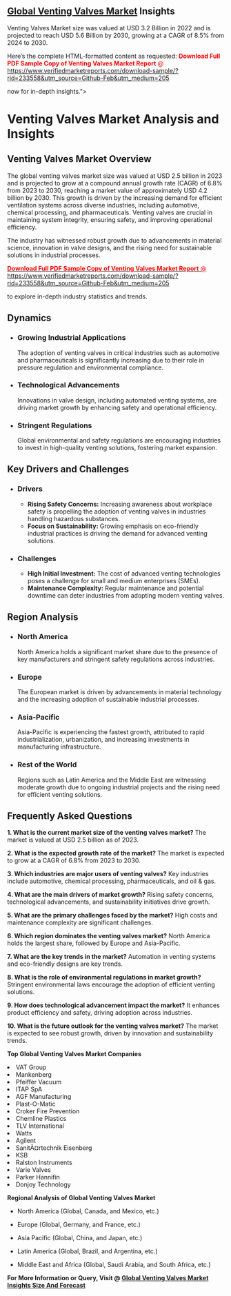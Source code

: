 <h2><a href="https://www.verifiedmarketreports.com/download-sample/?rid=233558&amp;utm_source=Github&amp;utm_medium=205" target="_blank">Global Venting Valves Market</a> Insights</h2><p>Venting Valves Market size was valued at USD 3.2 Billion in 2022 and is projected to reach USD 5.6 Billion by 2030, growing at a CAGR of 8.5% from 2024 to 2030.</p><p>Here’s the complete HTML-formatted content as requested: <!DOCTYPE html> <html lang="en"> <head> <meta charset="UTF-8"> <meta name="viewport" content="width=device-width, initial-scale=1.0"> <meta name="description" content="Explore the Venting Valves Market, including market size, industry dynamics, key drivers and challenges, and regional analysis. <p><span class=""><span style="color: #ff0000;"><strong>Download Full PDF Sample Copy of Venting Valves Market Report</strong> @ </span><a href="https://www.verifiedmarketreports.com/download-sample/?rid=233558&amp;utm_source=Github-Feb&amp;utm_medium=205" target="_blank">https://www.verifiedmarketreports.com/download-sample/?rid=233558&amp;utm_source=Github-Feb&amp;utm_medium=205</a></span></p> now for in-depth insights."> <meta name="keywords" content="Venting Valves Market, Market Overview, Industry Dynamics, Market Size, Key Drivers, Challenges, Region Analysis"> <meta name="author" content="Market Analyst"> <title>Venting Valves Market Insights and Analysis</title> </head> <body> <h1>Venting Valves Market Analysis and Insights</h1> <!-- Market Overview Section --> <h2>Venting Valves Market Overview</h2> <p>The global venting valves market size was valued at USD 2.5 billion in 2023 and is projected to grow at a compound annual growth rate (CAGR) of 6.8% from 2023 to 2030, reaching a market value of approximately USD 4.2 billion by 2030. This growth is driven by the increasing demand for efficient ventilation systems across diverse industries, including automotive, chemical processing, and pharmaceuticals. Venting valves are crucial in maintaining system integrity, ensuring safety, and improving operational efficiency.</p> <p>The industry has witnessed robust growth due to advancements in material science, innovation in valve designs, and the rising need for sustainable solutions in industrial processes. <a href="#" download><p><span class=""><span style="color: #ff0000;"><strong>Download Full PDF Sample Copy of Venting Valves Market Report</strong> @ </span><a href="https://www.verifiedmarketreports.com/download-sample/?rid=233558&amp;utm_source=Github-Feb&amp;utm_medium=205" target="_blank">https://www.verifiedmarketreports.com/download-sample/?rid=233558&amp;utm_source=Github-Feb&amp;utm_medium=205</a></span></p></a> to explore in-depth industry statistics and trends.</p> <!-- Dynamics Section --> <h2>Dynamics</h2> <ul> <li><h3>Growing Industrial Applications</h3> <p>The adoption of venting valves in critical industries such as automotive and pharmaceuticals is significantly increasing due to their role in pressure regulation and environmental compliance.</p> </li> <li><h3>Technological Advancements</h3> <p>Innovations in valve design, including automated venting systems, are driving market growth by enhancing safety and operational efficiency.</p> </li> <li><h3>Stringent Regulations</h3> <p>Global environmental and safety regulations are encouraging industries to invest in high-quality venting solutions, fostering market expansion.</p> </li> </ul> <!-- Key Drivers and Challenges Section --> <h2>Key Drivers and Challenges</h2> <ul> <li><h3>Drivers</h3> <ul> <li><strong>Rising Safety Concerns:</strong> Increasing awareness about workplace safety is propelling the adoption of venting valves in industries handling hazardous substances.</li> <li><strong>Focus on Sustainability:</strong> Growing emphasis on eco-friendly industrial practices is driving the demand for advanced venting solutions.</li> </ul> </li> <li><h3>Challenges</h3> <ul> <li><strong>High Initial Investment:</strong> The cost of advanced venting technologies poses a challenge for small and medium enterprises (SMEs).</li> <li><strong>Maintenance Complexity:</strong> Regular maintenance and potential downtime can deter industries from adopting modern venting valves.</li> </ul> </li> </ul> <!-- Region Analysis Section --> <h2>Region Analysis</h2> <ul> <li><h3>North America</h3> <p>North America holds a significant market share due to the presence of key manufacturers and stringent safety regulations across industries.</p> </li> <li><h3>Europe</h3> <p>The European market is driven by advancements in material technology and the increasing adoption of sustainable industrial processes.</p> </li> <li><h3>Asia-Pacific</h3> <p>Asia-Pacific is experiencing the fastest growth, attributed to rapid industrialization, urbanization, and increasing investments in manufacturing infrastructure.</p> </li> <li><h3>Rest of the World</h3> <p>Regions such as Latin America and the Middle East are witnessing moderate growth due to ongoing industrial projects and the rising need for efficient venting solutions.</p> </li> </ul> <!-- FAQs Section --> <h2>Frequently Asked Questions</h2> <p><strong>1. What is the current market size of the venting valves market?</strong> The market is valued at USD 2.5 billion as of 2023.</p> <p><strong>2. What is the expected growth rate of the market?</strong> The market is expected to grow at a CAGR of 6.8% from 2023 to 2030.</p> <p><strong>3. Which industries are major users of venting valves?</strong> Key industries include automotive, chemical processing, pharmaceuticals, and oil & gas.</p> <p><strong>4. What are the main drivers of market growth?</strong> Rising safety concerns, technological advancements, and sustainability initiatives drive growth.</p> <p><strong>5. What are the primary challenges faced by the market?</strong> High costs and maintenance complexity are significant challenges.</p> <p><strong>6. Which region dominates the venting valves market?</strong> North America holds the largest share, followed by Europe and Asia-Pacific.</p> <p><strong>7. What are the key trends in the market?</strong> Automation in venting systems and eco-friendly designs are key trends.</p> <p><strong>8. What is the role of environmental regulations in market growth?</strong> Stringent environmental laws encourage the adoption of efficient venting solutions.</p> <p><strong>9. How does technological advancement impact the market?</strong> It enhances product efficiency and safety, driving adoption across industries.</p> <p><strong>10. What is the future outlook for the venting valves market?</strong> The market is expected to see robust growth, driven by innovation and sustainability trends.</p> </body> </html> </p><p><strong>Top Global Venting Valves Market Companies</strong></p><div data-test-id=""><p><li>VAT Group</li><li> Mankenberg</li><li> Pfeiffer Vacuum</li><li> ITAP SpA</li><li> AGF Manufacturing</li><li> Plast-O-Matic</li><li> Croker Fire Prevention</li><li> Chemline Plastics</li><li> TLV International</li><li> Watts</li><li> Agilent</li><li> SanitÃ¤rtechnik Eisenberg</li><li> KSB</li><li> Ralston Instruments</li><li> Varie Valves</li><li> Parker Hannifin</li><li> Donjoy Technology</li></p><div><strong>Regional Analysis of&nbsp;Global Venting Valves Market</strong></div><ul><li dir="ltr"><p dir="ltr">North America&nbsp;(Global, Canada, and Mexico, etc.)</p></li><li dir="ltr"><p dir="ltr">Europe (Global, Germany, and France, etc.)</p></li><li dir="ltr"><p dir="ltr">Asia Pacific&nbsp;(Global, China, and Japan, etc.)</p></li><li dir="ltr"><p dir="ltr">Latin America&nbsp;(Global, Brazil, and Argentina, etc.)</p></li><li dir="ltr">Middle East and Africa&nbsp;(Global, Saudi Arabia, and South Africa, etc.)</li></ul><p><strong>For More Information or Query, Visit @&nbsp;</strong><strong><a href="https://www.verifiedmarketreports.com/product/venting-valves-market/?utm_source=Github&amp;utm_medium=205" target="_blank">Global Venting Valves Market Insights Size And Forecast</a></strong></p></div>
